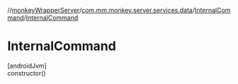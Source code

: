 //[monkeyWrapperServer](../../../index.md)/[com.mm.monkey.server.services.data](../index.md)/[InternalCommand](index.md)/[InternalCommand](-internal-command.md)

# InternalCommand

[androidJvm]\
constructor()